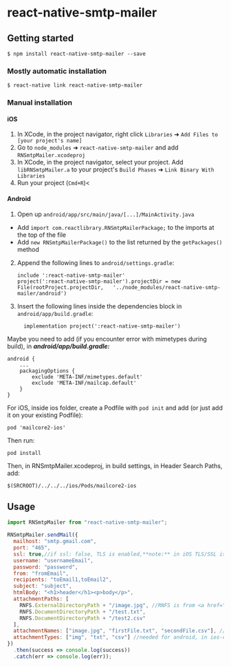 # react-native-smtp-mailer

## Getting started

`$ npm install react-native-smtp-mailer --save`

### Mostly automatic installation

`$ react-native link react-native-smtp-mailer`

### Manual installation

#### iOS

1. In XCode, in the project navigator, right click `Libraries` ➜ `Add Files to [your project's name]`
2. Go to `node_modules` ➜ `react-native-smtp-mailer` and add `RNSmtpMailer.xcodeproj`
3. In XCode, in the project navigator, select your project. Add `libRNSmtpMailer.a` to your project's `Build Phases` ➜ `Link Binary With Libraries`
4. Run your project (`Cmd+R`)<

#### Android

1. Open up `android/app/src/main/java/[...]/MainActivity.java`

- Add `import com.reactlibrary.RNSmtpMailerPackage;` to the imports at the top of the file
- Add `new RNSmtpMailerPackage()` to the list returned by the `getPackages()` method

2. Append the following lines to `android/settings.gradle`:
   ```
   include ':react-native-smtp-mailer'
   project(':react-native-smtp-mailer').projectDir = new File(rootProject.projectDir, 	'../node_modules/react-native-smtp-mailer/android')
   ```
3. Insert the following lines inside the dependencies block in `android/app/build.gradle`:
   ```
     implementation project(':react-native-smtp-mailer')
   ```

Maybe you need to add (if you encounter error with mimetypes during build), in <b><i>android/app/build.gradle:</i></b>

```
android {
	...
	packagingOptions {
		exclude 'META-INF/mimetypes.default'
		exclude 'META-INF/mailcap.default'
	}
}
```

For iOS, inside ios folder, create a Podfile with `pod init` and add (or just add it on your existing Podfile):
```
pod 'mailcore2-ios'
```
Then run:
```
pod install
```

Then, in RNSmtpMailer.xcodeproj, in build settings, in Header Search Paths, add:
```
$(SRCROOT)/../../../ios/Pods/mailcore2-ios 
```

## Usage

```javascript
import RNSmtpMailer from "react-native-smtp-mailer";

RNSmtpMailer.sendMail({
  mailhost: "smtp.gmail.com",
  port: "465",
  ssl: true,//if ssl: false, TLS is enabled,**note:** in iOS TLS/SSL is determined automatically, so either true or false is the same
  username: "usernameEmail",
  password: "password",
  from: "fromEmail",
  recipients: "toEmail1,toEmail2",
  subject: "subject",
  htmlBody: "<h1>header</h1><p>body</p>",
  attachmentPaths: [
    RNFS.ExternalDirectoryPath + "/image.jpg", //RNFS is from <a href="https://github.com/itinance/react-native-fs">react-native-fs</a> library, used here just to demonstrate a way of accessing files in phone filesystem.
    RNFS.DocumentDirectoryPath + "/test.txt",
    RNFS.DocumentDirectoryPath + "/test2.csv"
  ], 
  attachmentNames: ["image.jpg", "firstFile.txt", "secondFile.csv"], //only used in android, these are renames of original files. in ios filenames will be same as specified in path. In ios-only application, leave it empty: attachmentNames:[] 
  attachmentTypes: ["img", "txt", "csv"] //needed for android, in ios-only application, leave it empty: attachmentTypes:[]
})
  .then(success => console.log(success))
  .catch(err => console.log(err));
```